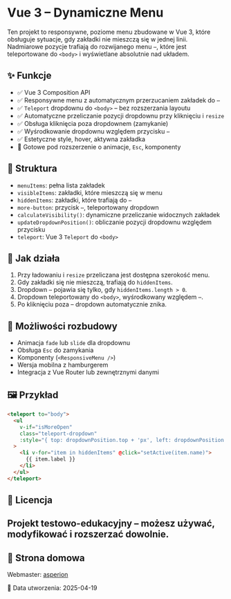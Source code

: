# Vue 3 – Dynamiczne Menu

Ten projekt to responsywne, poziome menu zbudowane w Vue 3, które obsługuje sytuacje, gdy zakładki nie mieszczą się w jednej linii. Nadmiarowe pozycje trafiają do rozwijanego menu `⋯`, które jest teleportowane do `<body>` i wyświetlane absolutnie nad układem.

## ✨ Funkcje

- ✅ Vue 3 Composition API
- ✅ Responsywne menu z automatycznym przerzucaniem zakładek do `⋯`
- ✅ `Teleport` dropdownu do `<body>` – bez rozszerzania layoutu
- ✅ Automatyczne przeliczanie pozycji dropdownu przy kliknięciu i `resize`
- ✅ Obsługa kliknięcia poza dropdownem (zamykanie)
- ✅ Wyśrodkowanie dropdownu względem przycisku `⋯`
- ✅ Estetyczne style, hover, aktywna zakładka
- 🔄 Gotowe pod rozszerzenie o animacje, `Esc`, komponenty

## 🧱 Struktura

- `menuItems`: pełna lista zakładek
- `visibleItems`: zakładki, które mieszczą się w menu
- `hiddenItems`: zakładki, które trafiają do `⋯`
- `more-button`: przycisk `⋯`, teleportowany dropdown
- `calculateVisibility()`: dynamiczne przeliczanie widocznych zakładek
- `updateDropdownPosition()`: obliczanie pozycji dropdownu względem przycisku
- `teleport`: Vue 3 `Teleport` do `<body>`

## 🚀 Jak działa

1. Przy ładowaniu i `resize` przeliczana jest dostępna szerokość menu.
2. Gdy zakładki się nie mieszczą, trafiają do `hiddenItems`.
3. Dropdown `⋯` pojawia się tylko, gdy `hiddenItems.length > 0`.
4. Dropdown teleportowany do `<body>`, wyśrodkowany względem `⋯`.
5. Po kliknięciu poza – dropdown automatycznie znika.

## 🔧 Możliwości rozbudowy

- Animacja `fade` lub `slide` dla dropdownu
- Obsługa `Esc` do zamykania
- Komponenty (`<ResponsiveMenu />`)
- Wersja mobilna z hamburgerem
- Integracja z Vue Router lub zewnętrznymi danymi

## 🖼️ Przykład

```html
<teleport to="body">
  <ul
    v-if="isMoreOpen"
    class="teleport-dropdown"
    :style="{ top: dropdownPosition.top + 'px', left: dropdownPosition.left + 'px' }"
  >
    <li v-for="item in hiddenItems" @click="setActive(item.name)">
      {{ item.label }}
    </li>
  </ul>
</teleport>
```

## 📄 Licencja

Projekt testowo-edukacyjny – możesz używać, modyfikować i rozszerzać dowolnie.
---

## 🔗 Strona domowa

Webmaster: [asperion](http://asperion24.eu/)

📅 Data utworzenia: 2025-04-19
